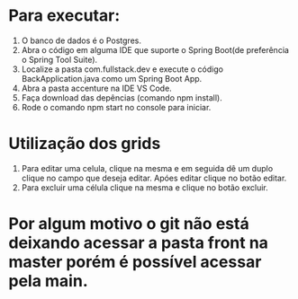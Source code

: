 # Para executar:
1. O banco de dados é o Postgres.
1. Abra o código em alguma IDE que suporte o Spring Boot(de preferência o Spring Tool Suite).
1. Localize a pasta com.fullstack.dev e execute o código BackApplication.java como um Spring Boot App.
1. Abra a pasta accenture na IDE VS Code.
1. Faça download das depências (comando npm install).
1. Rode o comando npm start no console para iniciar.

# Utilização dos grids
1. Para editar uma celula, clique na mesma e em seguida dê um duplo clique no campo que deseja editar. Apóes editar clique no botão editar.
2. Para excluir uma célula clique na mesma e clique no botão excluir.



# Por algum motivo o git não está deixando acessar a pasta front na master porém é possível acessar pela main.
